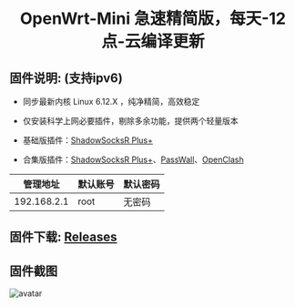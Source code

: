 <div align="center">
<h1>OpenWrt-Mini  急速精简版，每天-12点-云编译更新</h1>
</div>

## 固件说明: (支持ipv6)

 - 同步最新内核 Linux 6.12.X  ，纯净精简，高效稳定

 - 仅安装科学上网必要插件，剔除多余功能，提供两个轻量版本

 - 基础版插件：[ShadowSocksR Plus+](https://github.com/fw876/helloworld.git)

 - 合集版插件：[ShadowSocksR Plus+](https://github.com/fw876/helloworld.git)、[PassWall](https://github.com/xiaorouji/openwrt-passwall.git)、[OpenClash](https://github.com/vernesong/OpenClash.git.git)

| 管理地址  | 默认账号 | 默认密码 |
| ---- | ---- | ---- |
| 192.168.2.1 | root | 无密码 |

## 固件下载:   [Releases](https://github.com/zouchanggan/OpenWrt-Mini/releases) 

## 固件截图

![avatar](https://github.com/WukongMaster/demo/blob/main/jpg/OpenWrt-Mini.png)
